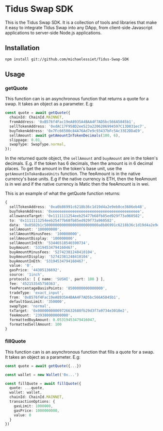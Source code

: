 # Tidus Swap SDK

This is the Tidus Swap SDK. It is a collection of tools and libraries that make it easy to integrate TIdus Swap into any DApp, from client-side Javascript applications to server-side Node.js applications.

## Installation

```bash
npm install git://github.com/michaelessiet/Tidus-Swap-SDK
```

## Usage

### getQuote

This function can is an asynchronous function that returns a quote for a swap. It takes an object as a parameter. E.g:

```ts
const quote = await getQuote({
  chainId: ChainId.MAINNET,
  fromAddress: '0xB576f4Fac19eA8935A4BAA4F7AD5bc566A5845b1',
  sellTokenAddress: '0xdAC17F958D2ee523a2206206994597C13D831ec7',
  buyTokenAddress: '0x7Fc66500c84A76Ad7e9c93437bFc5Ac33E2DDaE9',
  sellAmount: await getAmountInTokenDecimals(100, 6),
  slippage: 0.01,
  swapType: SwapType.normal,
});
```

In the returned quote object, the `sellAmount` and `buyAmount` are in the token's decimals. E.g. if the token has 6 decimals, then the amount is in 6 decimal places. To get the amount in the token's base unit, use the `getAmountInTokenBaseUnits` function. The feeAmount is in the native currency's base units. E.g if the native currency is ETH, then the feeAmount is in wei and if the native currency is Matic then the feeAmount is in wei.

This is an example of what the getQuote function returns:

```ts
{
  sellTokenAddress: '0xa0b86991c6218b36c1d19d4a2e9eb0ce3606eb48',
  buyTokenAddress: '0xeeeeeeeeeeeeeeeeeeeeeeeeeeeeeeeeeeeeeeee',
  allowanceTarget: '0x1111111254eeb25477b68fb85ed929f73a960582',
  to: '0x1111111254eeb25477b68fb85ed929f73a960582',
  data: '0x0502b1c5000000000000000000000000a0b86991c6218b36c1d19d4a2e9eb0ce3606eb480000000000000000000000000000000000000000000000000000000005f5e10000000000000000000000000000000000000000000000000000bcf74f3e43575a0000000000000000000000000000000000000000000000000000000000000080000000000000000000000000000000000000000000000000000000000000000140000000000000003b6d0340397ff1542f962076d0bfe58ea045ffa2d347aca0520b7e0f',
  sellAmount: '100000000',
  sellAmountMinusFees: '100000000',
  sellAmountDisplay: '100000000',
  sellAmountInEth: '53446518546590734',
  buyAmount: '53194534794160467',
  buyAmountMinusFees: '52742381248410104',
  buyAmountDisplay: '52742381248410104',
  buyAmountInEth: '53194534794160467',
  value: '0',
  gasPrice: '44305136692',
  source: '1inch',
  protocols: [ { name: 'SUSHI', part: 100 } ],
  fee: '452153545750363',
  feePercentageBasisPoints: '8500000000000000',
  tradeType: 'exact_input',
  from: '0xB576f4Fac19eA8935A4BAA4F7AD5bc566A5845b1',
  defaultGasLimit: '350000',
  swapType: 'normal',
  txTarget: '0x00000000009726632680fb29d3f7a9734e3010e2',
  feeAmount: '239380000000000',
  formattedBuyAmount: 0.05319453479416047,
  formattedSellAmount: 100
}
```

### fillQuote

This function can is an asynchronous function that fills a quote for a swap. It takes an object as a parameter. E.g:

```ts
const quote = await getQuote({...})

const wallet = new Wallet('0x...')

const fillQuote = await fillQuote({
  quote: ...quote,
  wallet: wallet,
  chainId: ChainId.MAINNET,
  transactionOptions: {
    gasLimit: 1000000,
    gasPrice: 1000000000,
    value: 0
  }
})
```
